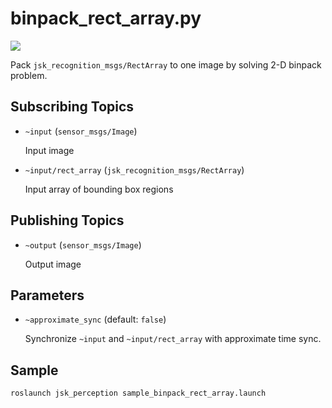 # binpack_rect_array.py
![](images/binpack_rect_array.png)

Pack `jsk_recognition_msgs/RectArray` to one image by solving 2-D binpack problem.

## Subscribing Topics
* `~input` (`sensor_msgs/Image`)

  Input image
* `~input/rect_array` (`jsk_recognition_msgs/RectArray`)

  Input array of bounding box regions

## Publishing Topics
* `~output` (`sensor_msgs/Image`)

  Output image

## Parameters
* `~approximate_sync` (default: `false`)

  Synchronize `~input` and `~input/rect_array` with approximate time sync.

## Sample

```bash
roslaunch jsk_perception sample_binpack_rect_array.launch
```
